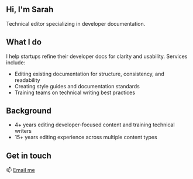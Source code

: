 ## Hi, I'm Sarah

Technical editor specializing in developer documentation.

## What I do 

I help startups refine their developer docs for clarity and usability. Services include:

- Editing existing documentation for structure, consistency, and readability
- Creating style guides and documentation standards
- Training teams on technical writing best practices

## Background 

- 4+ years editing developer-focused content and training technical writers
- 15+ years editing experience across multiple content types

## Get in touch

📫 [Email me](mailto:sarah@worktheclock.co.za)
